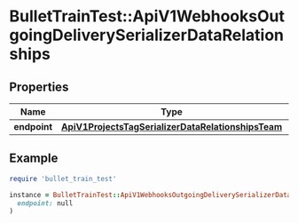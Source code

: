 # BulletTrainTest::ApiV1WebhooksOutgoingDeliverySerializerDataRelationships

## Properties

| Name | Type | Description | Notes |
| ---- | ---- | ----------- | ----- |
| **endpoint** | [**ApiV1ProjectsTagSerializerDataRelationshipsTeam**](ApiV1ProjectsTagSerializerDataRelationshipsTeam.md) |  | [optional] |

## Example

```ruby
require 'bullet_train_test'

instance = BulletTrainTest::ApiV1WebhooksOutgoingDeliverySerializerDataRelationships.new(
  endpoint: null
)
```

